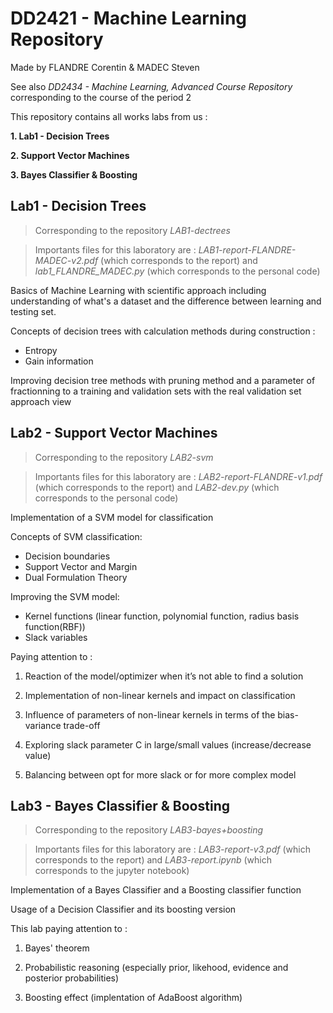 # DD2421 - Machine Learning Repository

Made by FLANDRE Corentin & MADEC Steven

See also *DD2434 - Machine Learning, Advanced Course Repository* corresponding to the course of the period 2

This repository contains all works labs from us :

**1. Lab1 - Decision Trees**


**2. Support Vector Machines**

**3. Bayes Classifier & Boosting**

## Lab1 - Decision Trees

> Corresponding to the repository *LAB1-dectrees*

> Importants files for this laboratory are : *LAB1-report-FLANDRE-MADEC-v2.pdf* (which corresponds to the report) and *lab1_FLANDRE_MADEC.py* (which corresponds to the personal code)

Basics of Machine Learning with scientific approach including understanding of what's a dataset and the difference between learning and testing set.  

Concepts of decision trees with calculation methods during construction : 
- Entropy
- Gain information

Improving decision tree methods with pruning method and a parameter of fractionning to a training and validation sets with the real validation set approach view


## Lab2 - Support Vector Machines

> Corresponding to the repository *LAB2-svm*

> Importants files for this laboratory are : *LAB2-report-FLANDRE-v1.pdf* (which corresponds to the report) and *LAB2-dev.py* (which corresponds to the personal code)

Implementation of a SVM model for classification

Concepts of SVM classification:
- Decision boundaries 
- Support Vector and Margin
- Dual Formulation Theory

Improving the SVM model:
- Kernel functions (linear function, polynomial function, radius basis function(RBF))
- Slack variables

Paying attention to :

1. Reaction of the model/optimizer when it’s not able to find a solution

2. Implementation of non-linear kernels and impact on classification 

3. Influence of parameters of non-linear kernels in terms of the bias-variance trade-off 

4. Exploring slack parameter C in large/small values (increase/decrease value)

5. Balancing between opt for more slack or for more complex model

## Lab3 - Bayes Classifier & Boosting

> Corresponding to the repository *LAB3-bayes+boosting*

> Importants files for this laboratory are : *LAB3-report-v3.pdf* (which corresponds to the report) and *LAB3-report.ipynb* (which corresponds to the jupyter notebook)

Implementation of a Bayes Classifier and a Boosting classifier function

Usage of a Decision Classifier and its boosting version

This lab paying attention to :

1. Bayes' theorem

2. Probabilistic reasoning (especially prior, likehood, evidence and posterior probabilities)

3. Boosting effect (implentation of AdaBoost algorithm)